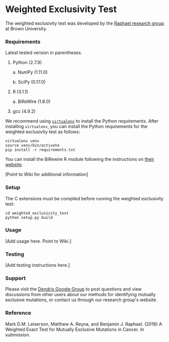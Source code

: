 # Weighted Exclusivity Test #

The weighted exclusivity test was developed by the [Raphael research group](http://compbio.cs.brown.edu/) at Brown University.

### Requirements ###

Latest tested version in parentheses.

1. Python (2.7.9)

    a. NumPy (1.11.0)

    b. SciPy (0.17.0)

2. R (3.1.1)

    a. BiReWire (1.8.0)
3. gcc (4.9.2)

We recommend using [`virtualenv`](https://virtualenv.pypa.io/en/latest/) to install the Python requirements. After installing `virtualenv`, you can install the Python requirements for the weighted exclusivity test as follows:

    virtualenv venv
    source venv/bin/activate
    pip install -r requirements.txt

You can install the BiRewire R module following the instructions on [their website](https://www.bioconductor.org/packages/release/bioc/html/BiRewire.html).

[Point to Wiki for additional information]

### Setup ###

The C extensions must be compiled before running the weighted exclusivity test:

    cd weighted_exclusivity_test
    python setup.py build

### Usage ###
[Add usage here. Point to Wiki.]

### Testing ###
[Add testing instructions here.]

### Support ###

Please visit the [Dendrix Google Group](https://groups.google.com/forum/#!forum/dendrix) to post questions and view discussions from other users about our methods for identifying mutually exclusive mutations, or contact us through our research group's website.

### Reference ###

Mark D.M. Leiserson, Matthew A. Reyna, and Benjamin J. Raphael. (2016) A Weighted Exact Test for Mutually Exclusive Mutations in Cancer. *In submission*.

